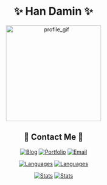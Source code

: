 <div align="center">
  <h1>✨ Han Damin ✨</h1>
  <img width="250" alt="profile_gif" src="https://i.pinimg.com/originals/da/6f/b0/da6fb012ecce2e7ee7797ee864b3206a.gif" />
</div>

<h2 align="center">🌸 Contact Me 🌸</h2>

<div align="center" style="text-decoration: none;">
  
[![Blog](https://img.shields.io/badge/Blog-miniex.blog-f5a9d0?style=for-the-badge)](https://miniex.blog)
[![Portfolio](https://img.shields.io/badge/Portfolio-miniex.info-f8b4d9?style=for-the-badge)](https://miniex.info)
[![Email](https://img.shields.io/badge/Email-miniex@daminstudio.net-ffd1dc?style=for-the-badge&logo=gmail)](mailto:miniex@daminstudio.net)

</div>

<div align="center">

[![Languages](https://github-readme-stats.vercel.app/api/top-langs/?username=miniex&layout=compact&theme=omni&title_color=f5a9d0&text_color=ffd1dc&bg_color=3a3a3a&border_color=f5a9d0&hide_border=true&langs_count=8&card_width=445#gh-dark-mode-only)](https://github.com/miniex#gh-dark-mode-only)
[![Languages](https://github-readme-stats.vercel.app/api/top-langs/?username=miniex&layout=compact&title_color=f08bb9&text_color=f8b4d9&bg_color=ffffff&border_color=f8b4d9&hide_border=true&langs_count=8&card_width=445#gh-light-mode-only)](https://github.com/miniex#gh-light-mode-only)
  
[![Stats](https://github-readme-stats.vercel.app/api?username=miniex&show_icons=true&theme=omni&title_color=f5a9d0&text_color=ffd1dc&icon_color=f5a9d0&bg_color=3a3a3a&border_color=f5a9d0&hide_border=true&include_all_commits=true&count_private=true&line_height=28&grade=true#gh-dark-mode-only)](https://github.com/miniex#gh-dark-mode-only)
[![Stats](https://github-readme-stats.vercel.app/api?username=miniex&show_icons=true&title_color=f08bb9&text_color=f8b4d9&icon_color=f08bb9&bg_color=ffffff&border_color=f8b4d9&hide_border=true&include_all_commits=true&count_private=true&line_height=28&grade=true#gh-light-mode-only)](https://github.com/miniex#gh-light-mode-only)

</div>

<!--
**miniex/miniex** is a ✨ _special_ ✨ repository because its `README.md` (this file) appears on your GitHub profile.

Here are some ideas to get you started:

- 🔭 I’m currently working on ...
- 🌱 I’m currently learning ...
- 👯 I’m looking to collaborate on ...
- 🤔 I’m looking for help with ...
- 💬 Ask me about ...
- 📫 How to reach me: ...
- 😄 Pronouns: ...
- ⚡ Fun fact: ...
-->

